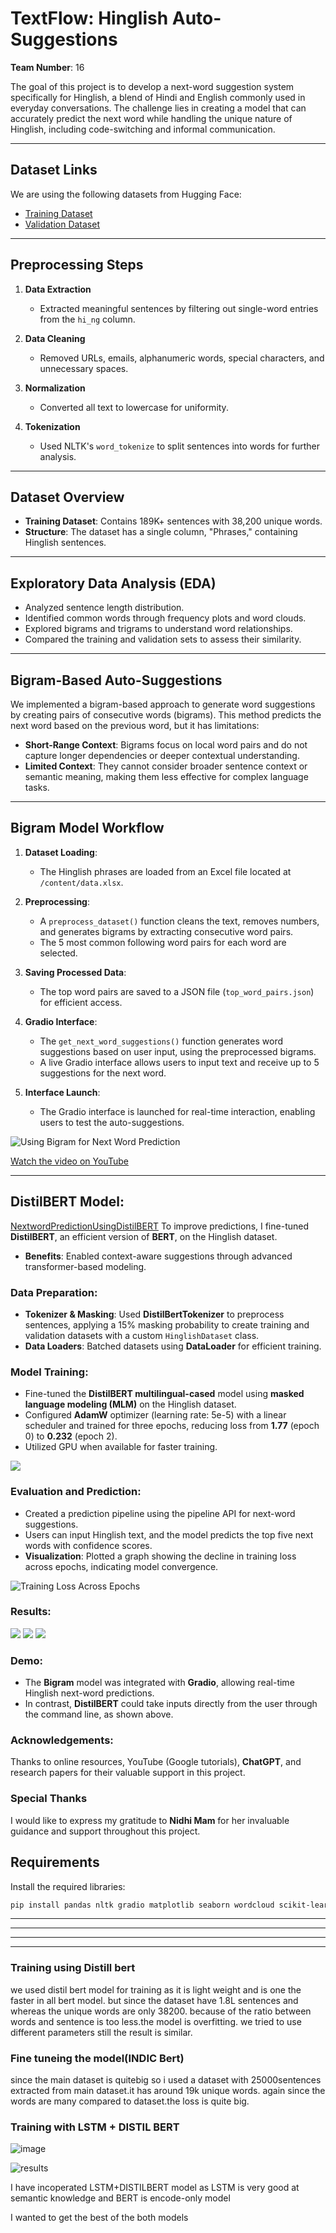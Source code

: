# TextFlow: Hinglish Auto-Suggestions

**Team Number**: 16

The goal of this project is to develop a next-word suggestion system specifically for Hinglish, a blend of Hindi and English commonly used in everyday conversations. The challenge lies in creating a model that can accurately predict the next word while handling the unique nature of Hinglish, including code-switching and informal communication.

---

## Dataset Links

We are using the following datasets from Hugging Face:

- [Training Dataset](https://huggingface.co/datasets/DanArnin/Hinglish/viewer/default/train)
- [Validation Dataset](https://huggingface.co/datasets/DanArnin/Hinglish/viewer/default/validation)

---

## Preprocessing Steps

1. **Data Extraction**  
   - Extracted meaningful sentences by filtering out single-word entries from the `hi_ng` column.

2. **Data Cleaning**  
   - Removed URLs, emails, alphanumeric words, special characters, and unnecessary spaces.

3. **Normalization**  
   - Converted all text to lowercase for uniformity.

4. **Tokenization**  
   - Used NLTK's `word_tokenize` to split sentences into words for further analysis.

---

## Dataset Overview

- **Training Dataset**: Contains 189K+ sentences with 38,200 unique words.
- **Structure**: The dataset has a single column, "Phrases," containing Hinglish sentences.

---

## Exploratory Data Analysis (EDA)

- Analyzed sentence length distribution.
- Identified common words through frequency plots and word clouds.
- Explored bigrams and trigrams to understand word relationships.
- Compared the training and validation sets to assess their similarity.

---

## Bigram-Based Auto-Suggestions

We implemented a bigram-based approach to generate word suggestions by creating pairs of consecutive words (bigrams). This method predicts the next word based on the previous word, but it has limitations:

- **Short-Range Context**: Bigrams focus on local word pairs and do not capture longer dependencies or deeper contextual understanding.
- **Limited Context**: They cannot consider broader sentence context or semantic meaning, making them less effective for complex language tasks.

---

## Bigram Model Workflow

1. **Dataset Loading**:
   - The Hinglish phrases are loaded from an Excel file located at `/content/data.xlsx`.

2. **Preprocessing**:
   - A `preprocess_dataset()` function cleans the text, removes numbers, and generates bigrams by extracting consecutive word pairs.
   - The 5 most common following word pairs for each word are selected.

3. **Saving Processed Data**:
   - The top word pairs are saved to a JSON file (`top_word_pairs.json`) for efficient access.

4. **Gradio Interface**:
   - The `get_next_word_suggestions()` function generates word suggestions based on user input, using the preprocessed bigrams.
   - A live Gradio interface allows users to input text and receive up to 5 suggestions for the next word.

5. **Interface Launch**:
   - The Gradio interface is launched for real-time interaction, enabling users to test the auto-suggestions.

![Using Bigram for Next Word Prediction](https://github.com/harshithamadarapu/Team16_Hinglish-Auto-suggestions/blob/main/images/Using%20bigram%20for%20next%20word%20prediction_gradio.jpeg)




[Watch the video on YouTube](https://youtu.be/9Ds56z9EykM)

---
## **DistilBERT Model:**  
[NextwordPredictionUsingDistilBERT](https://github.com/harshithamadarapu/Team16_Hinglish-Auto-suggestions/blob/main/NextwordPredictionUsingDistilBERT.ipynb)
To improve predictions, I fine-tuned **DistilBERT**, an efficient version of **BERT**, on the Hinglish dataset.  
- **Benefits**: Enabled context-aware suggestions through advanced transformer-based modeling.

### **Data Preparation:**  
- **Tokenizer & Masking**: Used **DistilBertTokenizer** to preprocess sentences, applying a 15% masking probability to create training and validation datasets with a custom `HinglishDataset` class.  
- **Data Loaders**: Batched datasets using **DataLoader** for efficient training.

### **Model Training:**  
- Fine-tuned the **DistilBERT multilingual-cased** model using **masked language modeling (MLM)** on the Hinglish dataset.  
- Configured **AdamW** optimizer (learning rate: 5e-5) with a linear scheduler and trained for three epochs, reducing loss from **1.77** (epoch 0) to **0.232** (epoch 2).  
- Utilized GPU when available for faster training.
  
![](https://github.com/harshithamadarapu/Team16_Hinglish-Auto-suggestions/blob/main/images/IMG-20241210-WA0007.jpg)


### **Evaluation and Prediction:**  
- Created a prediction pipeline using the pipeline API for next-word suggestions.  
- Users can input Hinglish text, and the model predicts the top five next words with confidence scores.  
- **Visualization**: Plotted a graph showing the decline in training loss across epochs, indicating model convergence.
  
![Training Loss Across Epochs](https://github.com/harshithamadarapu/Team16_Hinglish-Auto-suggestions/blob/main/images/IMG-20241210-WA0010.jpg)
### **Results:**
![](https://github.com/harshithamadarapu/Team16_Hinglish-Auto-suggestions/blob/main/images/IMG-20241210-WA0011.jpg)
![](https://github.com/harshithamadarapu/Team16_Hinglish-Auto-suggestions/blob/main/images/IMG-20241210-WA0008.jpg)
![](https://github.com/harshithamadarapu/Team16_Hinglish-Auto-suggestions/blob/main/images/IMG-20241210-WA0009.jpg)


### **Demo:**  
- The **Bigram** model was integrated with **Gradio**, allowing real-time Hinglish next-word predictions.  
- In contrast, **DistilBERT** could take inputs directly from the user through the command line, as shown above.



### **Acknowledgements:**  
Thanks to online resources, YouTube (Google tutorials), **ChatGPT**, and research papers for their valuable support in this project.  

### **Special Thanks**  
I would like to express my gratitude to **Nidhi Mam** for her invaluable guidance and support throughout this project.

## Requirements

Install the required libraries:

```bash
pip install pandas nltk gradio matplotlib seaborn wordcloud scikit-learn transformers datasets

```








---


---




---






























---

### Training using Distill bert

we used distil bert model for training as it is light weight and is one the faster in all bert model. but since the dataset have 1.8L sentences and whereas the unique words are only 38200. because of the ratio between words and sentence is too less.the model is overfitting. we tried to use different parameters still the result is similar.

### Fine tuneing the model(INDIC Bert)

since the main dataset is quitebig so i used a dataset with 25000sentences extracted from main dataset.it has around 19k unique words.
again since the words are many compared to dataset.the loss is quite big.

### Training with LSTM + DISTIL BERT

![image](https://github.com/user-attachments/assets/f7f5e92f-ddf8-483d-8686-df139c93bca6)


![results](https://github.com/user-attachments/assets/0a0aad9e-f905-4d91-8d50-c6e084b206f4)

I have incoperated LSTM+DISTILBERT model as LSTM is very good at semantic knowledge and BERT is encode-only model

I wanted to get the best of the both models


